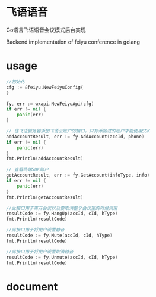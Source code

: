 # 飞语语音

Go语言飞语语音会议模式后台实现

Backend implementation of feiyu conference in golang 


# usage

```go
//初始化
cfg := &feiyu.NewFeiyuConfig{
}

fy, err := wxapi.NewFeiyuApi(cfg)
if err != nil {
	panic(err)
}

// 往飞语服务器添加飞语云账户的接口，只有添加过的账户才能使用SDK
addAccountResult, err := fy.AddAccount(accId, phone)
if err != nil {
	panic(err)
}
fmt.Println(addAccountResult)

// 查看终端SDK账户
getAccountResult, err := fy.GetAccount(infoType, info)
if err != nil {
	panic(err)
}
fmt.Println(getAccountResult)

//此接口用于离开会议以及要取消整个会议室的时候调用
resultCode := fy.HangUp(accId, cId, hType)
fmt.Println(resultCode)

//此接口用于将用户设置静音
resultCode := fy.Mute(accId, cId, hType)
fmt.Println(resultCode)

//此接口用于将用户设置取消静音
resultCode := fy.Unmute(accId, cId, hType)
fmt.Println(resultCode)

```

# document

